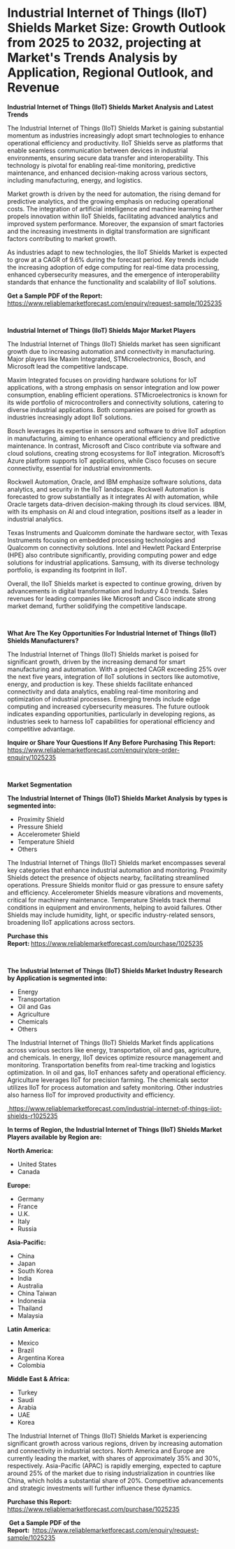 <p><h1>Industrial Internet of Things (IIoT) Shields Market Size: Growth Outlook from 2025 to 2032, projecting at Market's Trends Analysis by Application, Regional Outlook, and Revenue</h1></p><p><strong>Industrial Internet of Things (IIoT) Shields Market Analysis and Latest Trends</strong></p>
<p><p>The Industrial Internet of Things (IIoT) Shields Market is gaining substantial momentum as industries increasingly adopt smart technologies to enhance operational efficiency and productivity. IIoT Shields serve as platforms that enable seamless communication between devices in industrial environments, ensuring secure data transfer and interoperability. This technology is pivotal for enabling real-time monitoring, predictive maintenance, and enhanced decision-making across various sectors, including manufacturing, energy, and logistics.</p><p>Market growth is driven by the need for automation, the rising demand for predictive analytics, and the growing emphasis on reducing operational costs. The integration of artificial intelligence and machine learning further propels innovation within IIoT Shields, facilitating advanced analytics and improved system performance. Moreover, the expansion of smart factories and the increasing investments in digital transformation are significant factors contributing to market growth.</p><p>As industries adapt to new technologies, the IIoT Shields Market is expected to grow at a CAGR of 9.6% during the forecast period. Key trends include the increasing adoption of edge computing for real-time data processing, enhanced cybersecurity measures, and the emergence of interoperability standards that enhance the functionality and scalability of IIoT solutions.</p></p>
<p><strong>Get a Sample PDF of the Report:&nbsp;</strong> <a href="https://www.reliablemarketforecast.com/enquiry/request-sample/1025235?utm_campaign=3317&utm_medium=2&utm_source=Github&utm_content=ia&utm_term=15042025&utm_id=industrial-internet-of-things-iiot-shields">https://www.reliablemarketforecast.com/enquiry/request-sample/1025235</a></p>
<p>&nbsp;</p>
<p><strong>Industrial Internet of Things (IIoT) Shields Major Market Players</strong></p>
<p><p>The Industrial Internet of Things (IIoT) Shields market has seen significant growth due to increasing automation and connectivity in manufacturing. Major players like Maxim Integrated, STMicroelectronics, Bosch, and Microsoft lead the competitive landscape.</p><p>Maxim Integrated focuses on providing hardware solutions for IoT applications, with a strong emphasis on sensor integration and low power consumption, enabling efficient operations. STMicroelectronics is known for its wide portfolio of microcontrollers and connectivity solutions, catering to diverse industrial applications. Both companies are poised for growth as industries increasingly adopt IIoT solutions.</p><p>Bosch leverages its expertise in sensors and software to drive IIoT adoption in manufacturing, aiming to enhance operational efficiency and predictive maintenance. In contrast, Microsoft and Cisco contribute via software and cloud solutions, creating strong ecosystems for IIoT integration. Microsoft’s Azure platform supports IoT applications, while Cisco focuses on secure connectivity, essential for industrial environments.</p><p>Rockwell Automation, Oracle, and IBM emphasize software solutions, data analytics, and security in the IIoT landscape. Rockwell Automation is forecasted to grow substantially as it integrates AI with automation, while Oracle targets data-driven decision-making through its cloud services. IBM, with its emphasis on AI and cloud integration, positions itself as a leader in industrial analytics.</p><p>Texas Instruments and Qualcomm dominate the hardware sector, with Texas Instruments focusing on embedded processing technologies and Qualcomm on connectivity solutions. Intel and Hewlett Packard Enterprise (HPE) also contribute significantly, providing computing power and edge solutions for industrial applications. Samsung, with its diverse technology portfolio, is expanding its footprint in IIoT.</p><p>Overall, the IIoT Shields market is expected to continue growing, driven by advancements in digital transformation and Industry 4.0 trends. Sales revenues for leading companies like Microsoft and Cisco indicate strong market demand, further solidifying the competitive landscape.</p></p>
<p>&nbsp;</p>
<p><strong>What Are The Key Opportunities For Industrial Internet of Things (IIoT) Shields Manufacturers?</strong></p>
<p><p>The Industrial Internet of Things (IIoT) Shields market is poised for significant growth, driven by the increasing demand for smart manufacturing and automation. With a projected CAGR exceeding 25% over the next five years, integration of IIoT solutions in sectors like automotive, energy, and production is key. These shields facilitate enhanced connectivity and data analytics, enabling real-time monitoring and optimization of industrial processes. Emerging trends include edge computing and increased cybersecurity measures. The future outlook indicates expanding opportunities, particularly in developing regions, as industries seek to harness IoT capabilities for operational efficiency and competitive advantage.</p></p>
<p><strong>Inquire or Share Your Questions If Any Before Purchasing This Report:</strong> <a href="https://www.reliablemarketforecast.com/enquiry/pre-order-enquiry/1025235?utm_campaign=3317&utm_medium=2&utm_source=Github&utm_content=ia&utm_term=15042025&utm_id=industrial-internet-of-things-iiot-shields">https://www.reliablemarketforecast.com/enquiry/pre-order-enquiry/1025235</a></p>
<p>&nbsp;</p>
<p><strong>Market Segmentation</strong></p>
<p><strong>The Industrial Internet of Things (IIoT) Shields Market Analysis by types is segmented into:</strong></p>
<p><ul><li>Proximity Shield</li><li>Pressure Shield</li><li>Accelerometer Shield</li><li>Temperature Shield</li><li>Others</li></ul></p>
<p><p>The Industrial Internet of Things (IIoT) Shields market encompasses several key categories that enhance industrial automation and monitoring. Proximity Shields detect the presence of objects nearby, facilitating streamlined operations. Pressure Shields monitor fluid or gas pressure to ensure safety and efficiency. Accelerometer Shields measure vibrations and movements, critical for machinery maintenance. Temperature Shields track thermal conditions in equipment and environments, helping to avoid failures. Other Shields may include humidity, light, or specific industry-related sensors, broadening IIoT applications across sectors.</p></p>
<p><strong>Purchase this Report:&nbsp;</strong><a href="https://www.reliablemarketforecast.com/purchase/1025235?utm_campaign=3317&utm_medium=2&utm_source=Github&utm_content=ia&utm_term=15042025&utm_id=industrial-internet-of-things-iiot-shields">https://www.reliablemarketforecast.com/purchase/1025235</a></p>
<p>&nbsp;</p>
<p><strong>The Industrial Internet of Things (IIoT) Shields Market Industry Research by Application is segmented into:</strong></p>
<p><ul><li>Energy</li><li>Transportation</li><li>Oil and Gas</li><li>Agriculture</li><li>Chemicals</li><li>Others</li></ul></p>
<p><p>The Industrial Internet of Things (IIoT) Shields Market finds applications across various sectors like energy, transportation, oil and gas, agriculture, and chemicals. In energy, IIoT devices optimize resource management and monitoring. Transportation benefits from real-time tracking and logistics optimization. In oil and gas, IIoT enhances safety and operational efficiency. Agriculture leverages IIoT for precision farming. The chemicals sector utilizes IIoT for process automation and safety monitoring. Other industries also harness IIoT for improved productivity and efficiency.</p></p>
<p><a href="https://www.reliablemarketforecast.com/industrial-internet-of-things-iiot-shields-r1025235?utm_campaign=3317&utm_medium=2&utm_source=Github&utm_content=ia&utm_term=15042025&utm_id=industrial-internet-of-things-iiot-shields">&nbsp;https://www.reliablemarketforecast.com/industrial-internet-of-things-iiot-shields-r1025235</a></p>
<p><strong>In terms of Region, the Industrial Internet of Things (IIoT) Shields Market Players available by Region are:</strong></p>
<p>
    <p> <strong> North America: </strong>
        <ul>
            <li>United States</li>
            <li>Canada</li>
        </ul>
        </p> 
    <p> <strong> Europe: </strong>
        <ul>
            <li>Germany</li>
            <li>France</li>
            <li>U.K.</li>
            <li>Italy</li>
            <li>Russia</li>
        </ul>
        </p> 
    <p> <strong> Asia-Pacific: </strong>
        <ul>
            <li>China</li>
            <li>Japan</li>
            <li>South Korea</li>
            <li>India</li>
            <li>Australia</li>
            <li>China Taiwan</li>
            <li>Indonesia</li>
            <li>Thailand</li>
            <li>Malaysia</li>
        </ul>
        </p> 
    <p> <strong> Latin America: </strong>
        <ul>
            <li>Mexico</li>
            <li>Brazil</li>
            <li>Argentina Korea</li>
            <li>Colombia</li>
        </ul>
        </p> 
    <p> <strong> Middle East & Africa: </strong>
        <ul>
            <li>Turkey</li>
            <li>Saudi</li>
            <li>Arabia</li>
            <li>UAE</li>
            <li>Korea</li>
        </ul>
    </p>
    </p>
<p><p>The Industrial Internet of Things (IIoT) Shields Market is experiencing significant growth across various regions, driven by increasing automation and connectivity in industrial sectors. North America and Europe are currently leading the market, with shares of approximately 35% and 30%, respectively. Asia-Pacific (APAC) is rapidly emerging, expected to capture around 25% of the market due to rising industrialization in countries like China, which holds a substantial share of 20%. Competitive advancements and strategic investments will further influence these dynamics.</p></p>
<p><strong>Purchase this Report: </strong><a href="https://www.reliablemarketforecast.com/purchase/1025235?utm_campaign=3317&utm_medium=2&utm_source=Github&utm_content=ia&utm_term=15042025&utm_id=industrial-internet-of-things-iiot-shields">https://www.reliablemarketforecast.com/purchase/1025235</a></p>
<p>&nbsp;<strong>Get a Sample PDF of the Report:&nbsp;&nbsp;</strong><a href="https://www.reliablemarketforecast.com/enquiry/request-sample/1025235?utm_campaign=3317&utm_medium=2&utm_source=Github&utm_content=ia&utm_term=15042025&utm_id=industrial-internet-of-things-iiot-shields">https://www.reliablemarketforecast.com/enquiry/request-sample/1025235</a></p>
<p><strong></strong></p>
<p><p></p><p></p><p></p></p>